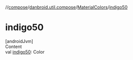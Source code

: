 //[compose](../../../index.md)/[danbroid.util.compose](../index.md)/[MaterialColors](index.md)/[indigo50](indigo50.md)



# indigo50  
[androidJvm]  
Content  
val [indigo50](indigo50.md): Color  



